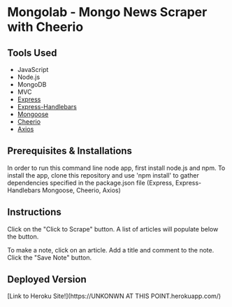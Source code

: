# Mongolab - Mongo News Scraper with Cheerio

## Tools Used
* JavaScript
* Node.js
* MongoDB
* MVC
* [Express](https://www.npmjs.com/package/express)
* [Express-Handlebars](https://www.npmjs.com/package/express-handlebars)
* [Mongoose](https://www.npmjs.com/package/mongoose) 
* [Cheerio](https://www.npmjs.com/package/cheerio)
* [Axios](https://www.npmjs.com/package/axios) 

## Prerequisites & Installations
In order to run this command line node app, first install node.js and npm. To install the app, clone this repository and use 'npm install' to gather dependencies specified in the package.json file (Express, Express-Handlebars Mongoose, Cheerio, Axios)


## Instructions

Click on the "Click to Scrape" button. A list of articles will populate below the button.

To make a note, click on an article. Add a title and comment to the note. Click the "Save Note" button. 

## Deployed Version

[Link to Heroku Site!](https://UNKONWN AT THIS POINT.herokuapp.com/) 



